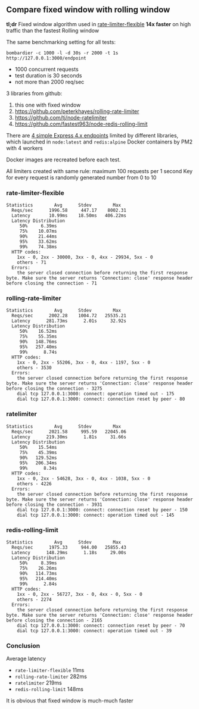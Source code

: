 ## Compare fixed window with rolling window

**tl;dr** Fixed window algorithm used in [rate-limiter-flexible](https://github.com/animir/node-rate-limiter-flexible) 
**14x faster** on high traffic than the fastest Rolling window

The same benchmarking setting for all tests:

`bombardier -c 1000 -l -d 30s -r 2000 -t 1s http://127.0.0.1:3000/endpoint`

* 1000 concurrent requests
* test duration is 30 seconds
* not more than 2000 req/sec

3 libraries from github:
1. this one with fixed window
2. https://github.com/peterkhayes/rolling-rate-limiter
3. https://github.com/tj/node-ratelimiter
4. https://github.com/fastest963/node-redis-rolling-limit

There are [4 simple Express 4.x endpoints](https://github.com/animir/simple-express-endpoint-techtask/blob/test-rate-limiters/src/routes/pricing.js) 
limited by different libraries, 
which launched in `node:latest` and `redis:alpine` Docker containers by PM2 with 4 workers

Docker images are recreated before each test.

All limiters created with same rule: maximum 100 requests per 1 second
Key for every request is randomly generated number from 0 to 10

### rate-limiter-flexible
```text
Statistics        Avg      Stdev        Max
  Reqs/sec      1996.58     447.17    8002.31
  Latency       10.99ms    18.50ms   406.22ms
  Latency Distribution
     50%     6.39ms
     75%    10.07ms
     90%    21.44ms
     95%    33.62ms
     99%    74.38ms
  HTTP codes:
    1xx - 0, 2xx - 30000, 3xx - 0, 4xx - 29934, 5xx - 0
    others - 71
  Errors:
    the server closed connection before returning the first response byte. Make sure the server returns 'Connection: close' response header before closing the connection - 71
```

### rolling-rate-limiter
```text
Statistics        Avg      Stdev        Max
  Reqs/sec      2002.28    1004.72   25535.21
  Latency      281.73ms      2.01s     32.92s
  Latency Distribution
     50%    16.52ms
     75%    55.35ms
     90%   148.76ms
     95%   257.40ms
     99%      8.74s
  HTTP codes:
    1xx - 0, 2xx - 55206, 3xx - 0, 4xx - 1197, 5xx - 0
    others - 3530
  Errors:
    the server closed connection before returning the first response byte. Make sure the server returns 'Connection: close' response header before closing the connection - 3275
    dial tcp 127.0.0.1:3000: connect: operation timed out - 175
    dial tcp 127.0.0.1:3000: connect: connection reset by peer - 80
```

### ratelimiter

```text
Statistics        Avg      Stdev        Max
  Reqs/sec      2021.58     995.59   22045.06
  Latency      219.30ms      1.81s     31.66s
  Latency Distribution
     50%    15.54ms
     75%    45.39ms
     90%   129.52ms
     95%   206.34ms
     99%      8.34s
  HTTP codes:
    1xx - 0, 2xx - 54628, 3xx - 0, 4xx - 1038, 5xx - 0
    others - 4226
  Errors:
    the server closed connection before returning the first response byte. Make sure the server returns 'Connection: close' response header before closing the connection - 3931
    dial tcp 127.0.0.1:3000: connect: connection reset by peer - 150
    dial tcp 127.0.0.1:3000: connect: operation timed out - 145
```

### redis-rolling-limit
```text
Statistics        Avg      Stdev        Max
  Reqs/sec      1975.33     944.00   25855.43
  Latency      148.29ms      1.18s     29.00s
  Latency Distribution
     50%     8.39ms
     75%    26.26ms
     90%   114.73ms
     95%   214.40ms
     99%      2.84s
  HTTP codes:
    1xx - 0, 2xx - 56727, 3xx - 0, 4xx - 0, 5xx - 0
    others - 2274
  Errors:
    the server closed connection before returning the first response byte. Make sure the server returns 'Connection: close' response header before closing the connection - 2165
    dial tcp 127.0.0.1:3000: connect: connection reset by peer - 70
    dial tcp 127.0.0.1:3000: connect: operation timed out - 39
```

### Conclusion

Average latency
* `rate-limiter-flexible` 11ms
* `rolling-rate-limiter`  282ms
* `ratelimiter`           219ms
* `redis-rolling-limit`   148ms

It is obvious that fixed window is much-much faster